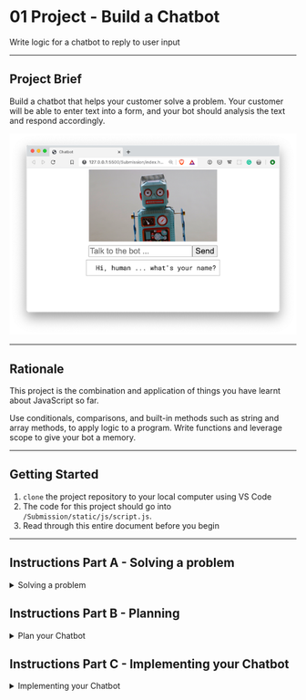 # 01 Project - Build a Chatbot

Write logic for a chatbot to reply to user input

---

## Project Brief

Build a chatbot that helps your customer solve a problem. Your customer will be able to enter text into a form, and your bot should analysis the text and respond accordingly.

![exercise](docs/chatbot-exercise.png)

---

## Rationale

This project is the combination and application of things you have learnt about JavaScript so far.

Use conditionals, comparisons, and built-in methods such as string and array methods, to apply logic to a program. Write functions and leverage scope to give your bot a memory.

---

## Getting Started

1. `clone` the project repository to your local computer using VS Code
2. The code for this project should go into `/Submission/static/js/script.js`.
3. Read through this entire document before you begin

---

## Instructions Part A - Solving a problem

<details>
<summary>Solving a problem</summary>
<br>

You are going to build a helpful chatbot, that will solve a problem for your customer. Your chatbot should have its own personality, and the problem it solves can be anything you like.

Some examples of problems that your chatbot could help with:

- What should I have for dinner? ([example](https://www.tasteofhome.com/article/what-should-i-make-for-dinner/))
- What movie should I watch? ([example](https://www.buzzfeed.com/spenceralthouse/what-movie-should-i-watch-tonight-quiz))
- Ordering a Pizza to be delivered ([example](https://www.youtube.com/watch?v=DU4m_mJP0Uo))
- A self care Chatbot ([example](https://philome.la/jace_harr/you-feel-like-shit-an-interactive-self-care-guide/play/index.html))

Once you have decided on what problem your Chatbot will solve, write a problem statement. This should include what problem your Chatbot will solve for customers. Use a tool like Grammarly to help fix spelling and grammatical errors.

**Acceptance criteria**

- Write the problem that your Chatbot will be solving for a customer in a file named `problem.md` in the `/Submission/planning` folder
  - Optional: You can use Markdown text formatting in your `problem.md` file. See [Mastering Markdown](https://masteringmarkdown.com/) by Wes Bos to learn how to use markdown.

</details>

## Instructions Part B - Planning

<details>
<summary>Plan your Chatbot</summary>
<br>

Now you have your problem defined, it's time to plan how to implement the Chatbot.

Draw some flow charts to determine the paths that customers can take when talking to the Chatbot. Don't forget to plan for situations when your Chatbot cannot understand the reply from the customer. You can draw your flow chart by hand, or use online tools such as [Excalidraw](https://excalidraw.com/) or [Miro](https://miro.com/)

Think about what information you need from the customer at each point, and determine how you can understand the customer using JavaScript. Also, think about what you need the Chatbot to ask and reply with to be able to progress to the next step in your flow chart.

Your Chatbot conversation should have at least 2 paths the customers can follow. For example, if you are building a Chatbot to help your customer choose a movie, you might ask them if they like Action or Romance, meaning there are two possible paths.

Your chatbot should also show some personality, maybe it tells jokes, or offers advice when asked.

Based on your flowchart, write down a couple of test scenarios, where you list the inputs, and the outputs. An example might look like this:

```
Do you like Romance or Action movies? Action
I recommend Total Recall. Are you happy with this suggestion? No
In that case I recommend Point Break. Are you happy with this suggestion? Yes
Enjoy your movie!
```

**Acceptance criteria**

- Flow chart graphics are added to the `Submission/planning` folder
  - **Note:** Taking pictures of hand-drawn flow charts is fine
  - Flow charts have at least two paths
  - Flow charts take into account the acceptance criteria for Part C
- Some test scenarios are listed in `Submission/planning/tests.md`

**Note:** It is expected that plans change, so it's fine if what you plan doesn't match the end result. However, reflect on how you got to the end result in your feedback.

</details>

## Instructions Part C - Implementing your Chatbot

<details>
<summary>Implementing your Chatbot</summary>
<br>

Use your plan to break down your project into small tasks. Don't try and do everything at once, it will be overwhelming.

It's a good idea to break down your tasks as tiny as possible. Only implement one path at a time. For example, the first thing you build might be if the person answers yes to all the questions. Then you might implement the second line of questioning (e.g if they say no to one question). And then you might implement if the Chatbot can't understand the person. This way you build up your features without being overwhelmed by having to think about all the logic at once.

**Acceptance criteria**

- The chatbot asks for the customers name, and refers to the customer by their name where appropriate
- The chatbot asks a series of questions to the customer, which are used to solve the problem
  - There should be at least two paths the customer can follow
- The chatbot can respond to at least two questions from the customer, at any time during the conversation
  - For example: restart, turn on dark mode (this might change the page design to use a black background), or help
- If the chatbot doesn't understand the customer, it offers helpful messages so the customer can continue
  - For example: "I couldn't understand your reply, try answering 'yes' or 'no'"
- The chatbot has it's own page design and personality
- Commits to git are regular through the implementation process, with commit messages that explain the change being made in the commit
  - For example "Chatbot replies with a random joke when asked"

</details>


